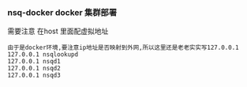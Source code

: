 ### nsq-docker docker 集群部署
需要注意 在host 里面配虚拟地址
```shell
由于是docker环境,要注意ip地址是否映射到外网,所以这里还是老老实实写127.0.0.1
127.0.0.1 nsqlookupd
127.0.0.1 nsqd1
127.0.0.1 nsqd2
127.0.0.1 nsqd3
```
